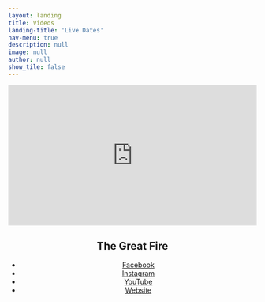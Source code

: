 ```yaml
---
layout: landing
title: Videos
landing-title: 'Live Dates'
nav-menu: true
description: null
image: null
author: null
show_tile: false
---
```


<!-- About -->	
<section>
	<div class="inner" style="position: relative; width: 100%; height: 0; padding-bottom: 56.25%;">
	    <iframe style="position: absolute;top: 0;left: 0;bottom: 0;right: 0;width: 100%;height: 100%;" src="https://www.youtube.com/embed/dP0SEAnesgk" frameborder="0" allow="accelerometer; autoplay; encrypted-media; gyroscope; picture-in-picture" allowfullscreen></iframe>
	</div>
	<div class="inner">
		<header class="major">
			<h2>The Great Fire</h2>
			<ul class="icons">
				<li><a href="https://facebook.com/greatfireband" class="icon fa-facebook"><span class="label">Facebook</span></a></li>
				<li><a href="https://instagram.com/greatfireband" class="icon fa-instagram"><span class="label">Instagram</span></a></li>
				<li><a href="https://www.youtube.com/channel/UC9TnZoTw1qZ9yhm1f3sBW5A" class="icon fa-youtube"><span class="label">YouTube</span></a></li>
				<li><a href="https://www.thegreatfire.co.uk" class="icon fa-link"><span class="label">Website</span></a></li>
			</ul>
		</header>
	</div>
</section>
